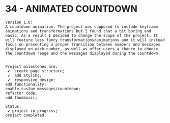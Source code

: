 # 34 - ANIMATED COUNTDOWN

    Version 1.0:
    A countdown animation. The project was supposed to include keyframe animations and transformations but I found that a bit boring and basic. As a result I decided to change the scope of the project. It will feature less fancy transformations/animations and it will instead focus on presenting a proper transition between numbers and messages displayed on each number, as well as offer users a chance to choose the countdown range and the messages displayed during the countdown.


    Project milestones are:
     ✔  create page structure;
     ✔  add styling;
     ✔  responsive design;
    add functionality;
    enable custom messages/countdown;
    refactor code;
    add thumbnail;

    Status:
     ✔ project in progress;
    project completed;
